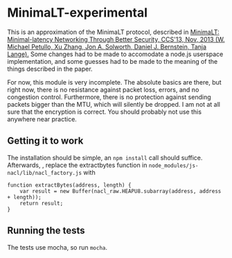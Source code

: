 MinimaLT-experimental
========

This is an approximation of the MinimaLT protocol, described in [MinimaLT: Minimal-latency Networking Through Better Security, CCS'13, Nov, 2013 (W. Michael Petullo, Xu Zhang, Jon A. Solworth, Daniel J. Bernstein, Tanja Lange).][1]
Some changes had to be made to accomodate a node.js userspace implementation, and some guesses had to be made to the meaning of the things described in the paper.

For now, this module is very incomplete. The absolute basics are there, but right now, there is no resistance against packet loss, errors, and no congestion control. Furthermore, there is no protection against sending packets bigger than the MTU, which will silently be dropped. I am not at all sure that the encryption is correct. You should probably not use this anywhere near practice.

Getting it to work
--------

The installation should be simple, an `npm install` call should suffice. Afterwards, , replace the extractbytes function in `node_modules/js-nacl/lib/nacl_factory.js` with

    function extractBytes(address, length) {
        var result = new Buffer(nacl_raw.HEAPU8.subarray(address, address + length));
	    return result;
    }


Running the tests
-------

The tests use mocha, so run `mocha`.

[1]: http://www.ethos-os.org/~solworth/minimalt-20131031.pdf
